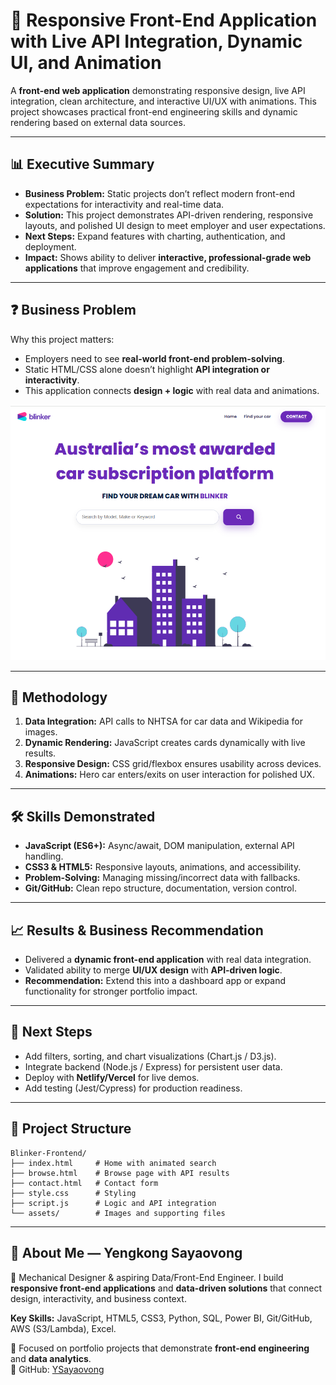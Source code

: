 # 🚦 Responsive Front-End Application with Live API Integration, Dynamic UI, and Animation

A **front-end web application** demonstrating responsive design, live API integration, clean architecture, and interactive UI/UX with animations. This project showcases practical front-end engineering skills and dynamic rendering based on external data sources.

---

## 📊 Executive Summary

- **Business Problem:** Static projects don’t reflect modern front-end expectations for interactivity and real-time data.  
- **Solution:** This project demonstrates API-driven rendering, responsive layouts, and polished UI design to meet employer and user expectations.  
- **Next Steps:** Expand features with charting, authentication, and deployment.  
- **Impact:** Shows ability to deliver **interactive, professional-grade web applications** that improve engagement and credibility.

---

## ❓ Business Problem

Why this project matters:  
- Employers need to see **real-world front-end problem-solving**.  
- Static HTML/CSS alone doesn’t highlight **API integration or interactivity**.  
- This application connects **design + logic** with real data and animations.  

<p align="center">
  <img src="./assets/website.PNG" alt="Demo Preview" width="600"/>
</p>

---

## 🧪 Methodology

1. **Data Integration:** API calls to NHTSA for car data and Wikipedia for images.  
2. **Dynamic Rendering:** JavaScript creates cards dynamically with live results.  
3. **Responsive Design:** CSS grid/flexbox ensures usability across devices.  
4. **Animations:** Hero car enters/exits on user interaction for polished UX.  

---

## 🛠 Skills Demonstrated

- **JavaScript (ES6+):** Async/await, DOM manipulation, external API handling.  
- **CSS3 & HTML5:** Responsive layouts, animations, and accessibility.  
- **Problem-Solving:** Managing missing/incorrect data with fallbacks.  
- **Git/GitHub:** Clean repo structure, documentation, version control.  

---

## 📈 Results & Business Recommendation

- Delivered a **dynamic front-end application** with real data integration.  
- Validated ability to merge **UI/UX design** with **API-driven logic**.  
- **Recommendation:** Extend this into a dashboard app or expand functionality for stronger portfolio impact.  

---

## 🔮 Next Steps

- Add filters, sorting, and chart visualizations (Chart.js / D3.js).  
- Integrate backend (Node.js / Express) for persistent user data.  
- Deploy with **Netlify/Vercel** for live demos.  
- Add testing (Jest/Cypress) for production readiness.  

---

## 📂 Project Structure

```
Blinker-Frontend/
├── index.html     # Home with animated search
├── browse.html    # Browse page with API results
├── contact.html   # Contact form
├── style.css      # Styling
├── script.js      # Logic and API integration
└── assets/        # Images and supporting files
```

---

## 👤 About Me — Yengkong Sayaovong

📍 Mechanical Designer & aspiring Data/Front-End Engineer. I build **responsive front-end applications** and **data-driven solutions** that connect design, interactivity, and business context.  

**Key Skills:** JavaScript, HTML5, CSS3, Python, SQL, Power BI, Git/GitHub, AWS (S3/Lambda), Excel.  

💼 Focused on portfolio projects that demonstrate **front-end engineering** and **data analytics**.  
🔗 GitHub: [YSayaovong](https://github.com/YSayaovong)
